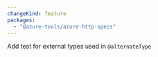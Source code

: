 ```yaml
---
changeKind: feature
packages:
  - "@azure-tools/azure-http-specs"
---
```


Add test for external types used in `@alternateType`
